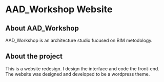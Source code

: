 # AAD_Workshop Website

## About AAD_Workshop
AAD_Workshop is an architecture studio fucused on BIM metodology.

## About the project
This is a website redesign. I design the interface and code the front-end.
The website was designed and developed to be a wordpress theme.